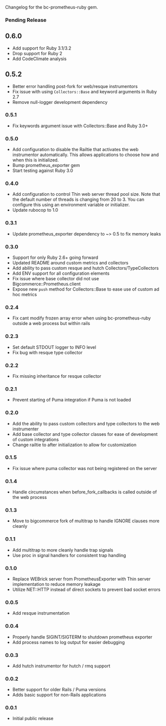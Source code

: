 Changelog for the bc-prometheus-ruby gem.

### Pending Release

## 0.6.0

- Add support for Ruby 3.1/3.2
- Drop support for Ruby 2
- Add CodeClimate analysis

## 0.5.2

- Better error handling post-fork for web/resque instrumentors
- Fix issue with using `Collectors::Base` and keyword arguments in Ruby 2.7
- Remove null-logger development dependency

### 0.5.1

- Fix keywords argument issue with Collectors::Base and Ruby 3.0+

### 0.5.0

- Add configuration to disable the Railtie that activates the web instrumentor automatically. This allows applications to choose how and when this is initialized.
- Bump prometheus_exporter gem
- Start testing against Ruby 3.0

### 0.4.0

- Add configuration to control Thin web server thread pool size. Note that the default number of threads is changing from 20 to 3. You can configure this using an environment variable or initializer.
- Update rubocop to 1.0

### 0.3.1

- Update prometheus_exporter dependency to ~> 0.5 to fix memory leaks

### 0.3.0

- Support for only Ruby 2.6+ going forward
- Updated README around custom metrics and collectors
- Add ability to pass custom resque and hutch Collectors/TypeCollectors
- Add ENV support for all configuration elements
- Fix issue where base collector did not use Bigcommerce::Prometheus.client
- Expose new `push` method for Collectors::Base to ease use of custom ad hoc metrics 

### 0.2.4

- Fix cant modify frozen array error when using bc-prometheus-ruby outside a web process 
  but within rails
  
### 0.2.3

- Set default STDOUT logger to INFO level
- Fix bug with resque type collector

### 0.2.2

- Fix missing inheritance for resque collector
 
### 0.2.1

- Prevent starting of Puma integration if Puma is not loaded

### 0.2.0

- Add the ability to pass custom collectors and type collectors to the web instrumenter
- Add base collector and type collector classes for ease of development of custom integrations
- Change railtie to after initialization to allow for customization

### 0.1.5

- Fix issue where puma collector was not being registered on the server

### 0.1.4

- Handle circumstances when before_fork_callbacks is called outside of the web process

### 0.1.3

- Move to bigcommerce fork of multitrap to handle IGNORE clauses more cleanly

### 0.1.1

- Add multitrap to more cleanly handle trap signals
- Use proc in signal handlers for consistent trap handling

### 0.1.0

- Replace WEBrick server from PrometheusExporter with Thin server implementation to reduce memory leakage
- Utilize NET::HTTP instead of direct sockets to prevent bad socket errors

### 0.0.5

- Add resque instrumentation

### 0.0.4

- Properly handle SIGINT/SIGTERM to shutdown prometheus exporter
- Add process names to log output for easier debugging

### 0.0.3

- Add hutch instrumentor for hutch / rmq support

### 0.0.2

- Better support for older Rails / Puma versions
- Adds basic support for non-Rails applications

### 0.0.1

- Initial public release
